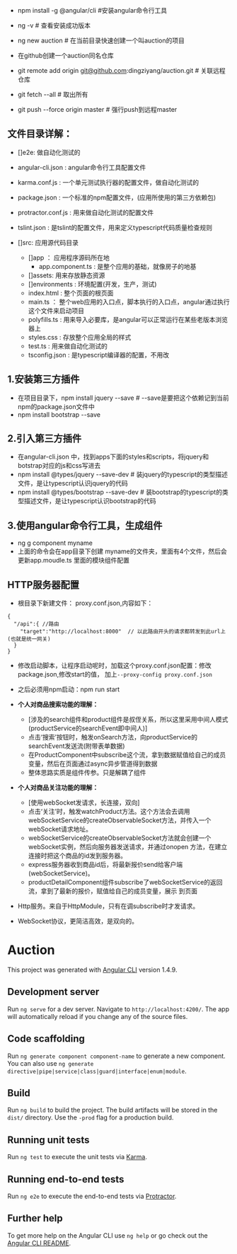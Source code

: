 - npm install -g @angular/cli #安装angular命令行工具
- ng -v # 查看安装成功版本
- ng new auction # 在当前目录快速创建一个叫auction的项目

- 在github创建一个auction同名仓库
- git remote add origin git@github.com:dingziyang/auction.git # 关联远程仓库
- git fetch --all # 取出所有
- git push --force origin master # 强行push到远程master



## 文件目录详解：
- []e2e: 做自动化测试的
- angular-cli.json : angular命令行工具配置文件
- karma.conf.js : 一个单元测试执行器的配置文件，做自动化测试的
- package.json : 一个标准的npm配置文件，(应用所使用的第三方依赖包)
- protractor.conf.js : 用来做自动化测试的配置文件
- tslint.json : 是tslint的配置文件，用来定义typescript代码质量检查规则

- []src: 应用源代码目录
	- []app ： 应用程序源码所在地
		- app.component.ts : 是整个应用的基础，就像房子的地基
	- []assets: 用来存放静态资源
	- []environments : 环境配置(开发，生产，测试)
	- index.html : 整个页面的根页面
	- main.ts ： 整个web应用的入口点，脚本执行的入口点，angular通过执行这个文件来启动项目
	- polyfills.ts : 用来导入必要库，是angular可以正常运行在某些老版本浏览器上
	- styles.css : 存放整个应用全局的样式
	- test.ts : 用来做自动化测试的
	- tsconfig.json : 是typescript编译器的配置，不用改


## 1.安装第三方插件
- 在项目目录下，npm install jquery --save # --save是要把这个依赖记到当前npm的package.json文件中
- npm install bootstrap --save

## 2.引入第三方插件
- 在angular-cli.json 中，找到apps下面的styles和scripts，将jquery和botstrap对应的js和css写进去
- npm install @types/jquery --save-dev # 装jquery的typescript的类型描述文件，是让typescript认识jquery的代码
- npm install @types/bootstrap --save-dev # 装bootstrap的typescript的类型描述文件，是让typescript认识bootstrap的代码

## 3.使用angular命令行工具，生成组件
- ng g component myname
- 上面的命令会在app目录下创建 myname的文件夹，里面有4个文件，然后会更新app.moudle.ts 里面的模块组件配置

## HTTP服务器配置
- 根目录下新建文件： proxy.conf.json,内容如下：
```
{
  "/api":{ //路由
    "target":"http://localhost:8000"  // 以此路由开头的请求都转发到此url上(也就是统一网关)
  }
}
```
- 修改启动脚本，让程序启动呢时，加载这个proxy.conf.json配置：修改package.json,修改start的值，
加上```--proxy-config proxy.conf.json```
- 之后必须用npm启动：npm run start

- **个人对商品搜索功能的理解：**
  - [涉及的search组件和product组件是叔侄关系，所以这里采用中间人模式(productService的searchEvent即中间人)]
  - 点击‘搜索’按钮时，触发onSearch方法，向productService的searchEvent发送流(附带表单数据)
  - 在ProductComponent中subscribe这个流，拿到数据赋值给自己的成员变量，然后在页面通过async异步管道得到数据
  - 整体思路实质是组件传参。只是解耦了组件
- **个人对商品关注功能的理解：**
  - [使用webSocket发请求，长连接，双向]
  - 点击‘关注’时，触发watchProduct方法。这个方法会去调用webSocketService的createObservableSocket方法，并传入一个
  webSocket请求地址。
  - webSocketService的createObservableSocket方法就会创建一个webSocket实例，然后向服务器发送请求，并通过onopen
  方法，在建立连接时把这个商品的id发到服务器。
  - express服务器收到商品id后，将最新报价send给客户端(webSocketService)。
  - productDetailComponent组件subscribe了webSocketService的返回流，拿到了最新的报价，赋值给自己的成员变量，展示
  到页面
  
- Http服务。来自于HttpModule，只有在调subscribe时才发请求。
- WebSocket协议，更简洁高效，是双向的。

# Auction

This project was generated with [Angular CLI](https://github.com/angular/angular-cli) version 1.4.9.

## Development server

Run `ng serve` for a dev server. Navigate to `http://localhost:4200/`. The app will automatically reload if you change any of the source files.

## Code scaffolding

Run `ng generate component component-name` to generate a new component. You can also use `ng generate directive|pipe|service|class|guard|interface|enum|module`.

## Build

Run `ng build` to build the project. The build artifacts will be stored in the `dist/` directory. Use the `-prod` flag for a production build.

## Running unit tests

Run `ng test` to execute the unit tests via [Karma](https://karma-runner.github.io).

## Running end-to-end tests

Run `ng e2e` to execute the end-to-end tests via [Protractor](http://www.protractortest.org/).

## Further help

To get more help on the Angular CLI use `ng help` or go check out the [Angular CLI README](https://github.com/angular/angular-cli/blob/master/README.md).
